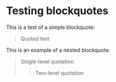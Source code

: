 # Testing blockquotes

This is a test of a simple blockquote:

> Quoted text

This is an example of a nested blockquote:

> Single-level quotation
>> Two-level quotation


